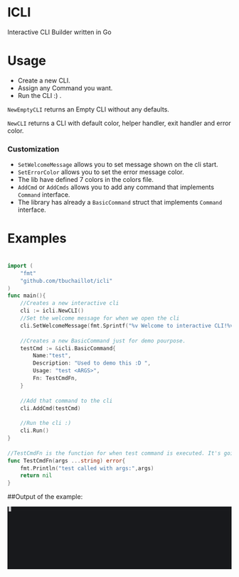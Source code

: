 # ICLI
Interactive CLI Builder written in Go

# Usage
   - Create a new CLI. 
   - Assign any Command you want.
   - Run the CLI :) .

`NewEmptyCLI` returns an Empty CLI without any defaults.

`NewCLI` returns a CLI with default color, helper handler, exit handler and error color.
 
### Customization
- `SetWelcomeMessage` allows you to set message shown on the cli start.
- `SetErrorColor` allows you to set the error message color.
- The lib have defined 7 colors in the colors file.
- `AddCmd` or `AddCmds` allows you to add any command that implements `Command` interface. 
- The library has already a `BasicCommand` struct that implements `Command` interface. 

# Examples
```go

import (
    "fmt"
    "github.com/tbuchaillot/icli"
)
func main(){
	//Creates a new interactive cli
	cli := icli.NewCLI()
	//Set the welcome message for when we open the cli
	cli.SetWelcomeMessage(fmt.Sprintf("%v Welcome to interactive CLI!%v",icli.BLUE,icli.RESET))

	//Creates a new BasicCommand just for demo pourpose.
	testCmd := &icli.BasicCommand{
		Name:"test",
		Description: "Used to demo this :D ",
		Usage: "test <ARGS>",
		Fn: TestCmdFn,
	}

	//Add that command to the cli
	cli.AddCmd(testCmd)

	//Run the cli :)
	cli.Run()
}

//TestCmdFn is the function for when test command is executed. It's going to print the arguments given.
func TestCmdFn(args ...string) error{
	fmt.Println("test called with args:",args)
	return nil
}

```
##Output of the example:

![](demo.gif)